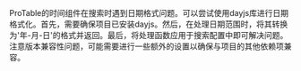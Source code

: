 ProTable的时间组件在搜索时遇到日期格式问题。可以尝试使用dayjs库进行日期格式化。首先，需要确保项目已安装dayjs。然后，在处理日期范围时，将其转换为'年-月-日'的格式并返回。最后，将处理函数应用于搜索配置中即可解决问题。注意版本兼容性问题，可能需要进行一些额外的设置以确保与项目的其他依赖项兼容。
